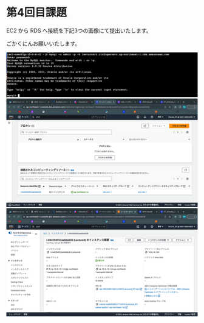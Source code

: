 # 第4回目課題

EC2 から RDS へ接続を下記3つの画像にて提出いたします。

ごかくにんお願いいたします。

![ED_CN_1](./ED_CN_3.png)
![ED_CN_1](./ED_CN_2.png)
![ED_CN_1](./ED_EC2.png)
